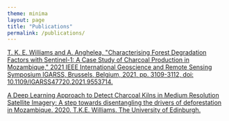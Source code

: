 ```yaml
---
theme: minima
layout: page
title: "Publications"
permalink: /publications/
---
```



[T. K. E. Williams and A. Anghelea, "Characterising Forest Degradation Factors with Sentinel-1: A Case Study of Charcoal Production in Mozambique," 2021 IEEE International Geoscience and Remote Sensing Symposium IGARSS, Brussels, Belgium, 2021, pp. 3109-3112, doi: 10.1109/IGARSS47720.2021.9553714.]('https://ieeexplore.ieee.org/document/9553714')

[A Deep Learning Approach to Detect Charcoal Kilns in Medium Resolution Satellite Imagery: A step towards disentangling the drivers of deforestation in Mozambique. 2020.
T.K.E. Williams. The University of Edinburgh.]('http://dx.doi.org/10.7488/era/923')
